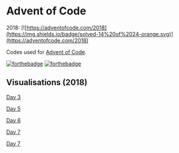 # Advent of Code

2018: [![https://adventofcode.com/2018](https://img.shields.io/badge/solved-14%20of%2024-orange.svg)](https://adventofcode.com/2018)

Codes used for [Advent of Code](http://adventofcode.com/ "Advent of Code").

[![forthebadge](https://forthebadge.com/images/badges/made-with-javascript.svg)](https://forthebadge.com) [![forthebadge](https://forthebadge.com/images/badges/uses-html.svg)](https://samleo8.github.io/AdventOfCode/)

## Visualisations (2018)
[Day 3](https://samleo8.github.io/AdventOfCode/2018/3.html "Day 3")

[Day 5](https://samleo8.github.io/AdventOfCode/2018/5.html "Day 5")

[Day 6](https://samleo8.github.io/AdventOfCode/2018/6.html "Day 6")

[Day 7](https://samleo8.github.io/AdventOfCode/2018/7.html "Day 7")

[Day 7](https://samleo8.github.io/AdventOfCode/2018/10.html "Day 10")
